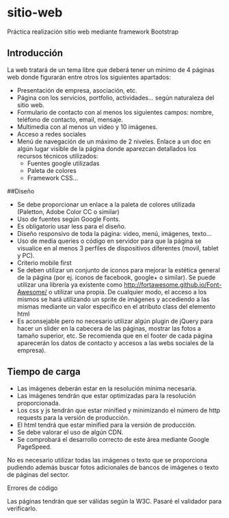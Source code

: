 # sitio-web
Práctica realización sitio web mediante framework Bootstrap

## Introducción
La web tratará de un tema libre que deberá tener un mínimo de 4 páginas web donde figurarán entre otros los siguientes apartados:
- Presentación de empresa, asociación, etc.
- Página con los servicios, portfolio, actividades... según naturaleza del sitio web.
- Formulario de contacto con al menos los siguientes campos: nombre, teléfono de contacto, email, mensaje. 
- Multimedia con al menos un video y 10 imágenes.
- Acceso a redes sociales
- Menú de navegación de un máximo de 2 niveles.
Enlace a un doc en algún lugar visible de la página donde aparezcan detallados los recursos técnicos utilizados:
    - Fuentes google utilizadas
    - Paleta de colores
    - Framework CSS...
   
##Diseño
- Se debe proporcionar un enlace a la paleta de colores utilizada (Paletton, Adobe Color CC o similar)
- Uso de fuentes según Google Fonts.
- Es obligatorio usar less para el diseño.
- Diseño responsivo de toda la página: video, menú, imágenes, texto...
- Uso de media queries o código en servidor para que la página se visualice en al menos 3 perfiles de dispositivos diferentes (movil, tablet y PC).
- Criterio mobile first
- Se deben utilizar un conjunto de iconos para mejorar la estética general de la página (por ej. iconos de facebook, google+ o similar). Se puede utilizar una librería ya existente como http://fortawesome.github.io/Font-Awesome/ o utilizar una propia. De cualquier modo, el acceso a los mismos se hará utilizando un sprite de imágenes y accediendo a las mismas mediante un valor específico en el atributo class del elemento html
- Es aconsejable pero no necesario utilizar algún plugin de jQuery para hacer un slider en la cabecera de las páginas, mostrar las fotos a tamaño superior, etc.
Se recomienda que en el footer de cada página aparecerán los datos de contacto y accesos a las webs sociales de la empresa).

## Tiempo de carga
- Las imágenes deberán estar en la resolución mínima necesaria.
- Las imágenes tendrán que estar optimizadas para la resolución proporcionada.
- Los css y js tendrán que estar minified y minimizando el número de http requests para la versión de producción.
- El html tendrá que estar minified para la versión de producción.
- Se debe valorar el uso de algún CDN.
- Se comprobará el desarrollo correcto de este área mediante Google PageSpeed.








No es necesario utilizar todas las imágenes o texto que se proporciona pudiendo además buscar fotos adicionales de bancos de imágenes o texto de páginas del sector.

Errores de código

Las páginas tendrán que ser válidas según la W3C. Pasaré el validador para verificarlo.
